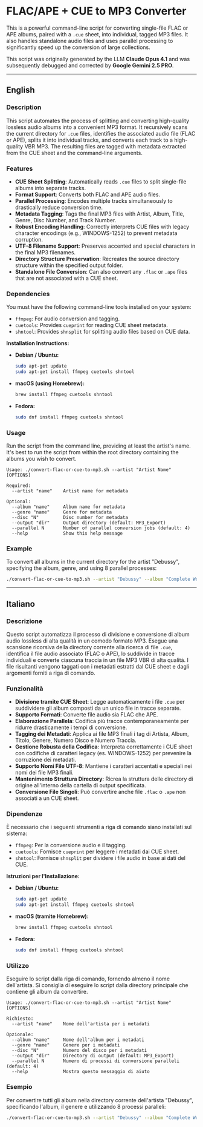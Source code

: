 # FLAC/APE + CUE to MP3 Converter

This is a powerful command-line script for converting single-file FLAC or APE albums, paired with a `.cue` sheet, into individual, tagged MP3 files. It also handles standalone audio files and uses parallel processing to significantly speed up the conversion of large collections.

This script was originally generated by the LLM **Claude Opus 4.1** and was subsequently debugged and corrected by **Google Gemini 2.5 PRO**.

-----

## English

### Description

This script automates the process of splitting and converting high-quality lossless audio albums into a convenient MP3 format. It recursively scans the current directory for `.cue` files, identifies the associated audio file (FLAC or APE), splits it into individual tracks, and converts each track to a high-quality VBR MP3. The resulting files are tagged with metadata extracted from the CUE sheet and the command-line arguments.

### Features

  - **CUE Sheet Splitting**: Automatically reads `.cue` files to split single-file albums into separate tracks.
  - **Format Support**: Converts both FLAC and APE audio files.
  - **Parallel Processing**: Encodes multiple tracks simultaneously to drastically reduce conversion time.
  - **Metadata Tagging**: Tags the final MP3 files with Artist, Album, Title, Genre, Disc Number, and Track Number.
  - **Robust Encoding Handling**: Correctly interprets CUE files with legacy character encodings (e.g., WINDOWS-1252) to prevent metadata corruption.
  - **UTF-8 Filename Support**: Preserves accented and special characters in the final MP3 filenames.
  - **Directory Structure Preservation**: Recreates the source directory structure within the specified output folder.
  - **Standalone File Conversion**: Can also convert any `.flac` or `.ape` files that are not associated with a CUE sheet.

### Dependencies

You must have the following command-line tools installed on your system:

  - `ffmpeg`: For audio conversion and tagging.
  - `cuetools`: Provides `cueprint` for reading CUE sheet metadata.
  - `shntool`: Provides `shnsplit` for splitting audio files based on CUE data.

**Installation Instructions:**

  - **Debian / Ubuntu:**
    ```sh
    sudo apt-get update
    sudo apt-get install ffmpeg cuetools shntool
    ```
  - **macOS (using Homebrew):**
    ```sh
    brew install ffmpeg cuetools shntool
    ```
  - **Fedora:**
    ```sh
    sudo dnf install ffmpeg cuetools shntool
    ```

### Usage

Run the script from the command line, providing at least the artist's name. It's best to run the script from within the root directory containing the albums you wish to convert.

```
Usage: ./convert-flac-or-cue-to-mp3.sh --artist "Artist Name" [OPTIONS]

Required:
  --artist "name"    Artist name for metadata

Optional:
  --album "name"     Album name for metadata
  --genre "name"     Genre for metadata
  --disc "N"         Disc number for metadata
  --output "dir"     Output directory (default: MP3_Export)
  --parallel N       Number of parallel conversion jobs (default: 4)
  --help             Show this help message
```

### Example

To convert all albums in the current directory for the artist "Debussy", specifying the album, genre, and using 8 parallel processes:

```sh
./convert-flac-or-cue-to-mp3.sh --artist "Debussy" --album "Complete Works" --genre "Classical" --parallel 8
```

-----

## Italiano

### Descrizione

Questo script automatizza il processo di divisione e conversione di album audio lossless di alta qualità in un comodo formato MP3. Esegue una scansione ricorsiva della directory corrente alla ricerca di file `.cue`, identifica il file audio associato (FLAC o APE), lo suddivide in tracce individuali e converte ciascuna traccia in un file MP3 VBR di alta qualità. I file risultanti vengono taggati con i metadati estratti dal CUE sheet e dagli argomenti forniti a riga di comando.

### Funzionalità

  - **Divisione tramite CUE Sheet**: Legge automaticamente i file `.cue` per suddividere gli album composti da un unico file in tracce separate.
  - **Supporto Formati**: Converte file audio sia FLAC che APE.
  - **Elaborazione Parallela**: Codifica più tracce contemporaneamente per ridurre drasticamente i tempi di conversione.
  - **Tagging dei Metadati**: Applica ai file MP3 finali i tag di Artista, Album, Titolo, Genere, Numero Disco e Numero Traccia.
  - **Gestione Robusta della Codifica**: Interpreta correttamente i CUE sheet con codifiche di caratteri legacy (es. WINDOWS-1252) per prevenire la corruzione dei metadati.
  - **Supporto Nomi File UTF-8**: Mantiene i caratteri accentati e speciali nei nomi dei file MP3 finali.
  - **Mantenimento Struttura Directory**: Ricrea la struttura delle directory di origine all'interno della cartella di output specificata.
  - **Conversione File Singoli**: Può convertire anche file `.flac` o `.ape` non associati a un CUE sheet.

### Dipendenze

È necessario che i seguenti strumenti a riga di comando siano installati sul sistema:

  - `ffmpeg`: Per la conversione audio e il tagging.
  - `cuetools`: Fornisce `cueprint` per leggere i metadati dai CUE sheet.
  - `shntool`: Fornisce `shnsplit` per dividere i file audio in base ai dati del CUE.

**Istruzioni per l'Installazione:**

  - **Debian / Ubuntu:**
    ```sh
    sudo apt-get update
    sudo apt-get install ffmpeg cuetools shntool
    ```
  - **macOS (tramite Homebrew):**
    ```sh
    brew install ffmpeg cuetools shntool
    ```
  - **Fedora:**
    ```sh
    sudo dnf install ffmpeg cuetools shntool
    ```

### Utilizzo

Eseguire lo script dalla riga di comando, fornendo almeno il nome dell'artista. Si consiglia di eseguire lo script dalla directory principale che contiene gli album da convertire.

```
Usage: ./convert-flac-or-cue-to-mp3.sh --artist "Artist Name" [OPTIONS]

Richiesto:
  --artist "name"    Nome dell'artista per i metadati

Opzionale:
  --album "name"     Nome dell'album per i metadati
  --genre "name"     Genere per i metadati
  --disc "N"         Numero del disco per i metadati
  --output "dir"     Directory di output (default: MP3_Export)
  --parallel N       Numero di processi di conversione paralleli (default: 4)
  --help             Mostra questo messaggio di aiuto
```

### Esempio

Per convertire tutti gli album nella directory corrente dell'artista "Debussy", specificando l'album, il genere e utilizzando 8 processi paralleli:

```sh
./convert-flac-or-cue-to-mp3.sh --artist "Debussy" --album "Complete Works" --genre "Classical" --parallel 8
```
